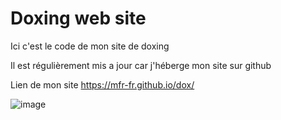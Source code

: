# Doxing web site
Ici c'est le code de mon site de doxing

Il est régulièrement mis a jour car j'héberge mon site sur github

 Lien de mon site https://mfr-fr.github.io/dox/

![image](https://user-images.githubusercontent.com/102693974/171414106-7f32fd93-c1be-4759-aac0-62200b315b3f.png)
